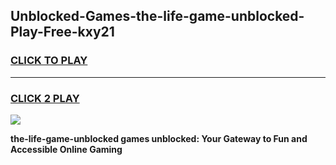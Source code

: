 
## Unblocked-Games-the-life-game-unblocked-Play-Free-kxy21
<h3>
<a href="https://premium76.site?title=the-life-game-unblocked&ref=10A">CLICK TO PLAY</a></h3>
<hr>

<h3>
<a href="https://premium76.site?title=the-life-game-unblocked&ref=10A">CLICK 2 PLAY</a>
  
</h3>

<a href="https://premium76.site?title=the-life-game-unblocked&ref=10A"><img src="https://clearcache.store/games.png"></a>


**the-life-game-unblocked games unblocked: Your Gateway to Fun and Accessible Online Gaming**
